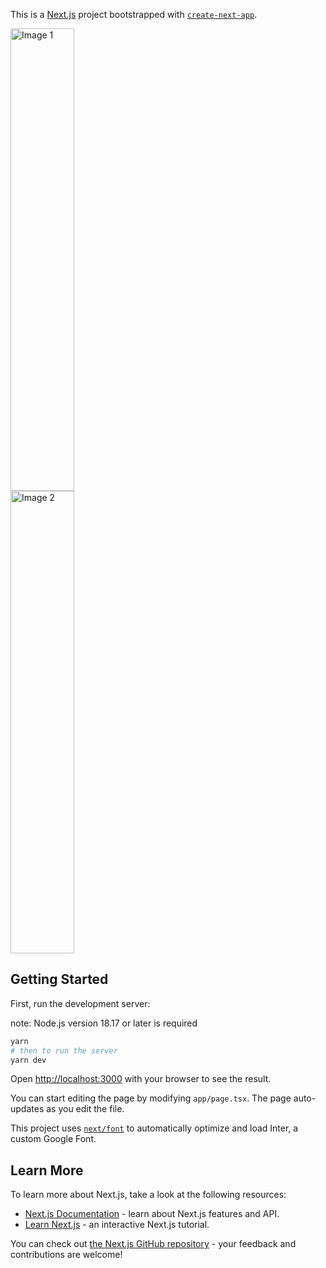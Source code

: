This is a [Next.js](https://nextjs.org/) project bootstrapped with [`create-next-app`](https://github.com/vercel/next.js/tree/canary/packages/create-next-app).

<div style="display: flex; flex-direction: column;">
  <img src="https://github.com/robertocandales/autocomplete/assets/61159123/cf907a28-dac0-4d25-8cd3-7c2a97c38e85" alt="Image 1" width="45%" style="height: 740px;" >
  <img src="https://github.com/robertocandales/autocomplete/assets/61159123/4657b912-7209-4744-88a4-9f51a2620ebe" alt="Image 2" width="45%" style="height: 740px;">
 </div>

## Getting Started

First, run the development server:

note: Node.js version 18.17 or later is required

```bash
yarn
# then to run the server
yarn dev

```

Open [http://localhost:3000](http://localhost:3000) with your browser to see the result.

You can start editing the page by modifying `app/page.tsx`. The page auto-updates as you edit the file.

This project uses [`next/font`](https://nextjs.org/docs/basic-features/font-optimization) to automatically optimize and load Inter, a custom Google Font.

## Learn More

To learn more about Next.js, take a look at the following resources:

- [Next.js Documentation](https://nextjs.org/docs) - learn about Next.js features and API.
- [Learn Next.js](https://nextjs.org/learn) - an interactive Next.js tutorial.

You can check out [the Next.js GitHub repository](https://github.com/vercel/next.js/) - your feedback and contributions are welcome!
